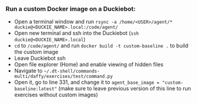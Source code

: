 
### Run a custom Docker image on a Duckiebot:

- Open a terminal window and run `rsync -a /home/<USER>/agent/* duckie@<DUCKIE_NAME>.local:/code/agent/`
- Open new terminal and ssh into the Duckiebot (`ssh duckie@<DUCKIE_NAME>.local`)
- `cd` to `/code/agent/` and run `docker build -t custom-baseline .` to build the custom image
- Leave Duckiebot ssh
- Open file explorer (Home) and enable viewing of hidden files
- Navigate to `~/.dt-shell/commands-multi/daffy/exercises/test/command.py`
- Open it, go to line 331, and change it to `agent_base_image = "custom-baseline:latest"` (make sure to leave previous version of this line to run exercises without custom images)
